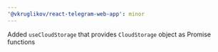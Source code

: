 ```yaml
---
'@vkruglikov/react-telegram-web-app': minor
---
```


Added `useCloudStorage` that provides `CloudStorage` object as Promise functions
